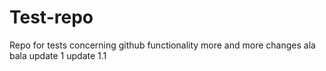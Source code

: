 # Test-repo
Repo for tests concerning github functionality
more and more changes
ala bala
update 1
update 1.1

